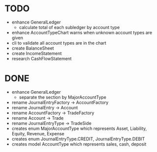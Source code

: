 # TODO
- enhance GeneralLedger
  - calculate total of each subledger by account type
- enhance AccountTypeChart warns when unknown account types are given
- cli to validate all account types are in the chart
- create BalanceSheet
- create IncomeStatement
- research CashFlowStatement
# DONE
- enhance GeneralLedger
  - separate the section by MajorAccountType
- rename JournalEntryFactory -> AccountFactory
- rename JournalEntry -> Account
- rename AccountFactory -> TradeFactory
- rename Account -> Trade
- rename JournalEntryType -> TradeSide
- creates enum MajorAccountType which represents Asset, Liability, Equity, Revenue, Expense
- creates enum JournalEntryType.CREDIT, JournalEntryType.DEBIT
- creates model AccountType which represents sales, cash, deposit
